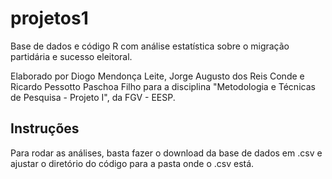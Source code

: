 # projetos1
Base de dados e código R com análise estatística sobre o migração partidária e sucesso eleitoral.

Elaborado por Diogo Mendonça Leite, Jorge Augusto dos Reis Conde e Ricardo Pessotto Paschoa Filho para a disciplina "Metodologia e Técnicas de Pesquisa - Projeto I", da FGV - EESP.

## Instruções
Para rodar as análises, basta fazer o download da base de dados em .csv e ajustar o diretório do código para a pasta onde o .csv está.

